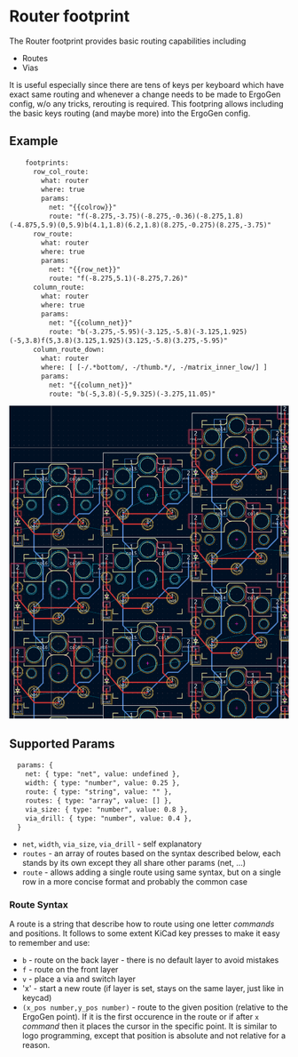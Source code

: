 # Router footprint

The Router footprint provides basic routing capabilities including 
- Routes
- Vias

It is useful especially since there are tens of keys per keyboard which have exact same routing and whenever a change needs to be made to ErgoGen config, w/o any tricks, rerouting is required.
This footpring allows including the basic keys routing (and maybe more) into the ErgoGen config.

## Example
```
    footprints:
      row_col_route:
        what: router
        where: true
        params:
          net: "{{colrow}}"
          route: "f(-8.275,-3.75)(-8.275,-0.36)(-8.275,1.8)(-4.875,5.9)(0,5.9)b(4.1,1.8)(6.2,1.8)(8.275,-0.275)(8.275,-3.75)"
      row_route:
        what: router
        where: true
        params:
          net: "{{row_net}}"
          route: "f(-8.275,5.1)(-8.275,7.26)"
      column_route:
        what: router
        where: true
        params:
          net: "{{column_net}}"
          route: "b(-3.275,-5.95)(-3.125,-5.8)(-3.125,1.925)(-5,3.8)f(5,3.8)(3.125,1.925)(3.125,-5.8)(3.275,-5.95)"
      column_route_down:
        what: router
        where: [ [-/.*bottom/, -/thumb.*/, -/matrix_inner_low/] ]
        params:
          net: "{{column_net}}"
          route: "b(-5,3.8)(-5,9.325)(-3.275,11.05)" 

```
![Routing Example](images/router_example.png)

## Supported Params
```
  params: {
    net: { type: "net", value: undefined },
    width: { type: "number", value: 0.25 },
    route: { type: "string", value: "" },
    routes: { type: "array", value: [] },
    via_size: { type: "number", value: 0.8 },
    via_drill: { type: "number", value: 0.4 },
  }
```

- `net`, `width`, `via_size`, `via_drill` - self explanatory
- `routes` - an array of routes based on the syntax described below, each stands by its own except they all share other params (net, ...)
- `route` - allows adding a single route using same syntax, but on a single row in a more concise format and probably the common case

### Route Syntax
A route is a string that describe how to route using one letter *commands* and positions. It follows to some extent KiCad key presses to make it easy to remember and use:
- `b` - route on the back layer - there is no default layer to avoid mistakes
- `f` - route on the front layer
- `v` - place a via and switch layer
- 'x' - start a new route (if layer is set, stays on the same layer, just like in keycad)
- `(x_pos number,y_pos number)` - route to the given position (relative to the ErgoGen point). If it is the first occurence in the route or if after `x` *command* then it places the cursor in the specific point. It is similar to logo programming, except that position is absolute and not relative for a reason.

